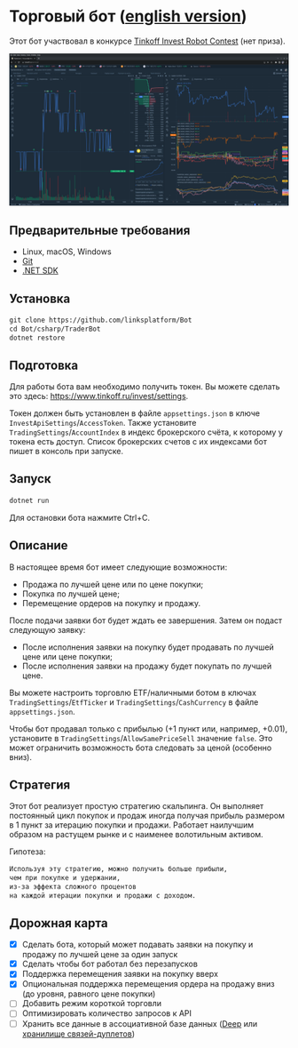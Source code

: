 # Торговый бот ([english version](README.md))

Этот бот участвовал в конкурсе [Tinkoff Invest Robot Contest](https://github.com/Tinkoff/invest-robot-contest) (нет приза).

[![Торговля с ботом](trading.png)](trading.png)

## Предварительные требования
* Linux, macOS, Windows
* [Git](https://git-scm.com/downloads)
* [.NET SDK](https://dotnet.microsoft.com/download)

## Установка
```
git clone https://github.com/linksplatform/Bot
cd Bot/csharp/TraderBot
dotnet restore
```

## Подготовка

Для работы бота вам необходимо получить токен. Вы можете сделать это здесь: https://www.tinkoff.ru/invest/settings.

Токен должен быть установлен в файле `appsettings.json` в ключе `InvestApiSettings`/`AccessToken`. Также установите `TradingSettings`/`AccountIndex` в индекс брокерского счёта, к которому у токена есть доступ. Список брокерских счетов с их индексами бот пишет в консоль при запуске.

## Запуск
```sh
dotnet run
```

Для остановки бота нажмите Ctrl+C.

## Описание

В настоящее время бот имеет следующие возможности:
* Продажа по лучшей цене или по цене покупки;
* Покупка по лучшей цене;
* Перемещение ордеров на покупку и продажу.

После подачи заявки бот будет ждать ее завершения. Затем он подаст следующую заявку:
* После исполнения заявки на покупку будет продавать по лучшей цене или цене покупки;
* После исполнения заявки на продажу будет покупать по лучшей цене.

Вы можете настроить торговлю ETF/наличными ботом в ключах `TradingSettings`/`EtfTicker` и `TradingSettings`/`CashCurrency` в файле `appsettings.json`.

Чтобы бот продавал только с прибылью (+1 пункт или, например, +0.01), установите в `TradingSettings`/`AllowSamePriceSell` значение `false`. Это может ограничить возможность бота следовать за ценой (особенно вниз).

## Стратегия

Этот бот реализует простую стратегию скальпинга.
Он выполняет постоянный цикл покупок и продаж иногда получая прибыль размером в 1 пункт за итерацию покупки и продажи.
Работает наилучшим образом на растущем рынке и с наименее волотильным активом.

Гипотеза:
```
Используя эту стратегию, можно получить больше прибыли,
чем при покупке и удержании,
из-за эффекта сложного процентов
на каждой итерации покупки и продажи с доходом.
```

## Дорожная карта
- [x] Сделать бота, который может подавать заявки на покупку и продажу по лучшей цене за один запуск
- [x] Сделать чтобы бот работал без перезапусков
- [x] Поддержка перемещения заявки на покупку вверх
- [x] Опциональная поддержка перемещения ордера на продажу вниз (до уровня, равного цене покупки)
- [ ] Добавить режим короткой торговли
- [ ] Оптимизировать количество запросов к API
- [ ] Хранить все данные в ассоциативной базе данных ([Deep](https://github.com/deep-foundation) или [хранилище связей-дуплетов](https://github.com/linksplatform/Data.Doublets))
